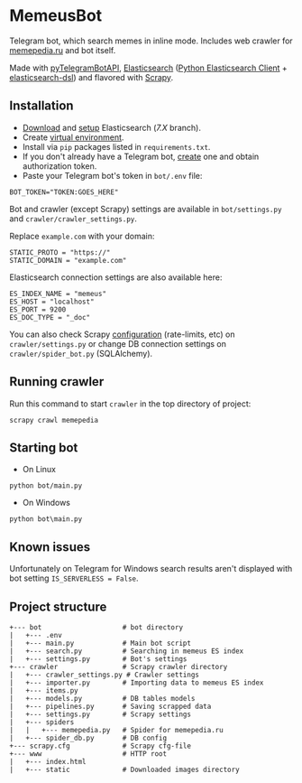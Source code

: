# MemeusBot 

Telegram bot, which search memes in inline mode. Includes web crawler for [memepedia.ru](https://memepedia.ru) and bot itself.

Made with [pyTelegramBotAPI](https://github.com/eternnoir/pyTelegramBotAPI), [Elasticsearch](https://www.elastic.co/) ([Python Elasticsearch Client](https://elasticsearch-py.readthedocs.io/) + [elasticsearch-dsl](https://elasticsearch-dsl.readthedocs.io/)) and flavored with [Scrapy](https://scrapy.org/).

## Installation
* [Download](https://www.elastic.co/downloads/elasticsearch) and [setup](https://www.elastic.co/downloads/elasticsearch#installation-steps) Elasticsearch (*7.X* branch).
* Create [virtual environment](https://docs.python.org/3/tutorial/venv.html).
* Install via ``pip`` packages listed in ``requirements.txt``.
* If you don't already have a Telegram bot, [create](https://core.telegram.org/bots#6-botfather) one and obtain authorization token.
* Paste your Telegram bot's token in ``bot/.env`` file: 

```
BOT_TOKEN="TOKEN:GOES_HERE"
```

Bot and crawler (except Scrapy) settings are available in ``bot/settings.py`` and ``crawler/crawler_settings.py``.

Replace ``example.com`` with your domain:

```
STATIC_PROTO = "https://"
STATIC_DOMAIN = "example.com"
```

Elasticsearch connection settings are also available here:

```
ES_INDEX_NAME = "memeus"
ES_HOST = "localhost"
ES_PORT = 9200
ES_DOC_TYPE = "_doc"
```

You can also check Scrapy [configuration](https://docs.scrapy.org/en/latest/topics/settings.html) (rate-limits, etc) on ``crawler/settings.py`` or change DB connection settings on ``crawler/spider_bot.py`` (SQLAlchemy).

## Running crawler
Run this command to start ``crawler`` in the top directory of project:
```
scrapy crawl memepedia
```

## Starting bot
* On Linux
```
python bot/main.py
```
* On Windows
```
python bot\main.py
```

## Known issues

Unfortunately on Telegram for Windows search results aren't displayed with bot setting ``IS_SERVERLESS = False``.

## Project structure
```
+--- bot                    # bot directory
|   +--- .env
|   +--- main.py            # Main bot script
|   +--- search.py          # Searching in memeus ES index
|   +--- settings.py        # Bot's settings
+--- crawler                # Scrapy crawler directory
|   +--- crawler_settings.py # Crawler settings 
|   +--- importer.py        # Importing data to memeus ES index
|   +--- items.py 
|   +--- models.py          # DB tables models
|   +--- pipelines.py       # Saving scrapped data
|   +--- settings.py        # Scrapy settings
|   +--- spiders
|   |   +--- memepedia.py   # Spider for memepedia.ru
|   +--- spider_db.py       # DB config
+--- scrapy.cfg             # Scrapy cfg-file
+--- www                    # HTTP root
|   +--- index.html
|   +--- static             # Downloaded images directory
```